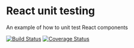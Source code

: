 # React unit testing

An example of how to unit test React components

[![Build Status](https://travis-ci.org/talyssonoc/react-unit-testing.svg?branch=master)](https://travis-ci.org/talyssonoc/react-unit-testing) [![Coverage Status](https://coveralls.io/repos/github/talyssonoc/react-unit-testing/badge.svg?branch=master)](https://coveralls.io/github/talyssonoc/react-unit-testing?branch=master)
